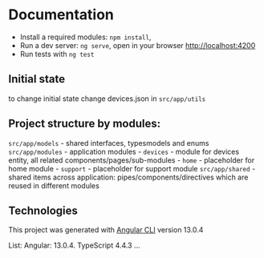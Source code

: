 
# Documentation

- Install a required modules: `npm install`, 
- Run a dev server: `ng serve`, open in your browser [http://localhost:4200](http://localhost:4200)
- Run tests with `ng test`


## Initial state

to change initial state change devices.json in `src/app/utils`


## Project structure by modules:

`src/app/models` - shared interfaces, typesmodels and enums
`src/app/modules` - application modules
	- `devices` - module for devices entity, all related components/pages/sub-modules
	- `home` - placeholder for home module
	- `support` - placeholder for support module
`src/app/shared` - shared items across application: pipes/components/directives which are reused in different modules

## Technologies

This project was generated with [Angular CLI](https://github.com/angular/angular-cli) version 13.0.4

List:
Angular: 13.0.4.
TypeScript 4.4.3
...
